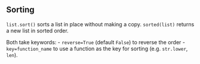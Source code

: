 ## Sorting
`list.sort()` sorts a list in place without making a copy.
`sorted(list)` returns a new list in sorted order.

Both take keywords:
	- `reverse=True` (default `False`) to reverse the order
	- `key=function_name` to use a function as the key for sorting (e.g. `str.lower`, `len`).

